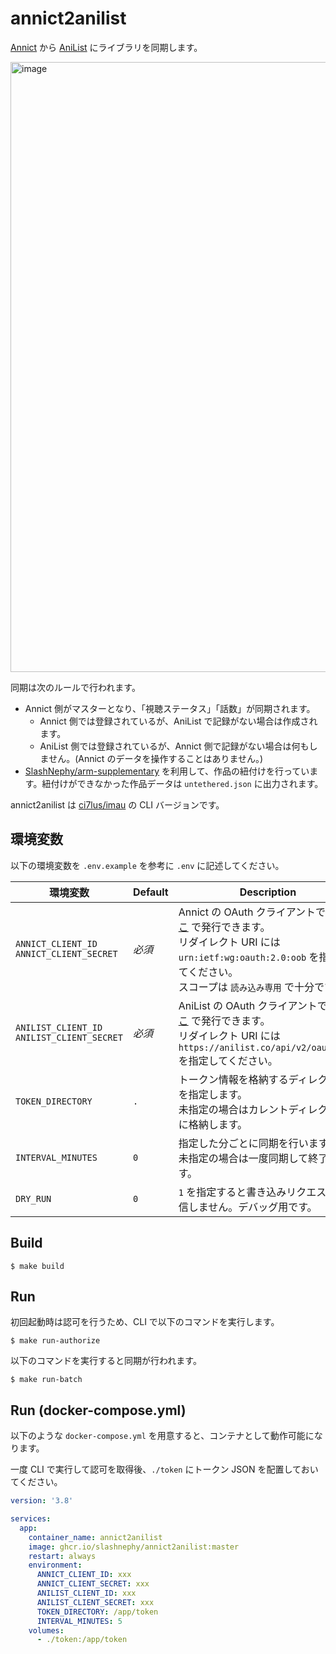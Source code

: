 # annict2anilist

[Annict](https://annict.com) から [AniList](https://anilist.co) にライブラリを同期します。

<img width="976" alt="image" src="https://user-images.githubusercontent.com/7302150/195117351-e58a0831-2fae-44fa-8e0d-42e1567d46bd.png">

同期は次のルールで行われます。

- Annict 側がマスターとなり、「視聴ステータス」「話数」が同期されます。
  - Annict 側では登録されているが、AniList で記録がない場合は作成されます。
  - AniList 側では登録されているが、Annict 側で記録がない場合は何もしません。(Annict のデータを操作することはありません。)
- [SlashNephy/arm-supplementary](https://github.com/SlashNephy/arm-supplementary) を利用して、作品の紐付けを行っています。紐付けができなかった作品データは `untethered.json` に出力されます。

annict2anilist は [ci7lus/imau](https://github.com/ci7lus/imau) の CLI バージョンです。

## 環境変数

以下の環境変数を `.env.example` を参考に `.env` に記述してください。

| 環境変数                                            | Default | Description                                                                                                                                      |
|-------------------------------------------------|---------|--------------------------------------------------------------------------------------------------------------------------------------------------|
| `ANNICT_CLIENT_ID`<br/>`ANNICT_CLIENT_SECRET`   | *必須*    | Annict の OAuth クライアントです。[ここ](https://annict.com/oauth/applications) で発行できます。<br/>リダイレクト URI には `urn:ietf:wg:oauth:2.0:oob` を指定してください。<br/>スコープは `読み込み専用` で十分です。           |
| `ANILIST_CLIENT_ID`<br/>`ANILIST_CLIENT_SECRET` | *必須*    | AniList の OAuth クライアントです。[ここ](https://anilist.co/settings/developer) で発行できます。<br/>リダイレクト URI には `https://anilist.co/api/v2/oauth/pin` を指定してください。 |
| `TOKEN_DIRECTORY`                               | `.`     | トークン情報を格納するディレクトリを指定します。<br/>未指定の場合はカレントディレクトリに格納します。                                                                                            |
| `INTERVAL_MINUTES`                              | `0`     | 指定した分ごとに同期を行います。<br/>未指定の場合は一度同期して終了します。                                                                                                         |
| `DRY_RUN`                                       | `0`     | `1` を指定すると書き込みリクエストを送信しません。デバッグ用です。                                                                                                              |

## Build

```console
$ make build
```

## Run

初回起動時は認可を行うため、CLI で以下のコマンドを実行します。

```console
$ make run-authorize
```

以下のコマンドを実行すると同期が行われます。

```console
$ make run-batch
```

## Run (docker-compose.yml)

以下のような `docker-compose.yml` を用意すると、コンテナとして動作可能になります。

一度 CLI で実行して認可を取得後、`./token` にトークン JSON を配置しておいてください。

```yml
version: '3.8'

services:
  app:
    container_name: annict2anilist
    image: ghcr.io/slashnephy/annict2anilist:master
    restart: always
    environment:
      ANNICT_CLIENT_ID: xxx
      ANNICT_CLIENT_SECRET: xxx
      ANILIST_CLIENT_ID: xxx
      ANILIST_CLIENT_SECRET: xxx
      TOKEN_DIRECTORY: /app/token
      INTERVAL_MINUTES: 5
    volumes:
      - ./token:/app/token
```

